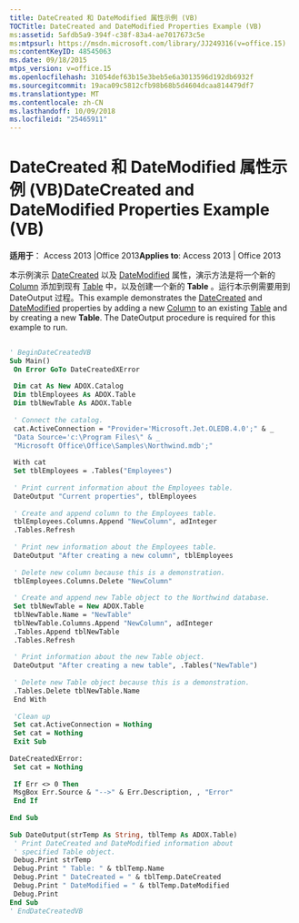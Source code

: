 ```yaml
---
title: DateCreated 和 DateModified 属性示例 (VB)
TOCTitle: DateCreated and DateModified Properties Example (VB)
ms:assetid: 5afdb5a9-394f-c38f-83a4-ae7017673c5e
ms:mtpsurl: https://msdn.microsoft.com/library/JJ249316(v=office.15)
ms:contentKeyID: 48545063
ms.date: 09/18/2015
mtps_version: v=office.15
ms.openlocfilehash: 31054def63b15e3beb5e6a3013596d192db6932f
ms.sourcegitcommit: 19aca09c5812cfb98b68b5d4604dcaa814479df7
ms.translationtype: MT
ms.contentlocale: zh-CN
ms.lasthandoff: 10/09/2018
ms.locfileid: "25465911"
---
```

# <a name="datecreated-and-datemodified-properties-example-vb"></a><span data-ttu-id="4de4f-102">DateCreated 和 DateModified 属性示例 (VB)</span><span class="sxs-lookup"><span data-stu-id="4de4f-102">DateCreated and DateModified Properties Example (VB)</span></span>


<span data-ttu-id="4de4f-103">**适用于**： Access 2013 |Office 2013</span><span class="sxs-lookup"><span data-stu-id="4de4f-103">**Applies to**: Access 2013 | Office 2013</span></span>

<span data-ttu-id="4de4f-p101">本示例演示 [DateCreated](datecreated-property-adox.md) 以及 [DateModified](datemodified-property-adox.md) 属性，演示方法是将一个新的 [Column](column-object-adox.md) 添加到现有 [Table](table-object-adox.md) 中，以及创建一个新的 **Table** 。运行本示例需要用到 DateOutput 过程。</span><span class="sxs-lookup"><span data-stu-id="4de4f-p101">This example demonstrates the [DateCreated](datecreated-property-adox.md) and [DateModified](datemodified-property-adox.md) properties by adding a new [Column](column-object-adox.md) to an existing [Table](table-object-adox.md) and by creating a new **Table**. The DateOutput procedure is required for this example to run.</span></span>

```vb 
 
' BeginDateCreatedVB 
Sub Main() 
 On Error GoTo DateCreatedXError 
 
 Dim cat As New ADOX.Catalog 
 Dim tblEmployees As ADOX.Table 
 Dim tblNewTable As ADOX.Table 
 
 ' Connect the catalog. 
 cat.ActiveConnection = "Provider='Microsoft.Jet.OLEDB.4.0';" & _ 
 "Data Source='c:\Program Files\" & _ 
 "Microsoft Office\Office\Samples\Northwind.mdb';" 
 
 With cat 
 Set tblEmployees = .Tables("Employees") 
 
 ' Print current information about the Employees table. 
 DateOutput "Current properties", tblEmployees 
 
 ' Create and append column to the Employees table. 
 tblEmployees.Columns.Append "NewColumn", adInteger 
 .Tables.Refresh 
 
 ' Print new information about the Employees table. 
 DateOutput "After creating a new column", tblEmployees 
 
 ' Delete new column because this is a demonstration. 
 tblEmployees.Columns.Delete "NewColumn" 
 
 ' Create and append new Table object to the Northwind database. 
 Set tblNewTable = New ADOX.Table 
 tblNewTable.Name = "NewTable" 
 tblNewTable.Columns.Append "NewColumn", adInteger 
 .Tables.Append tblNewTable 
 .Tables.Refresh 
 
 ' Print information about the new Table object. 
 DateOutput "After creating a new table", .Tables("NewTable") 
 
 ' Delete new Table object because this is a demonstration. 
 .Tables.Delete tblNewTable.Name 
 End With 
 
 'Clean up 
 Set cat.ActiveConnection = Nothing 
 Set cat = Nothing 
 Exit Sub 
 
DateCreatedXError: 
 Set cat = Nothing 
 
 If Err <> 0 Then 
 MsgBox Err.Source & "-->" & Err.Description, , "Error" 
 End If 
 
End Sub 
 
Sub DateOutput(strTemp As String, tblTemp As ADOX.Table) 
 ' Print DateCreated and DateModified information about 
 ' specified Table object. 
 Debug.Print strTemp 
 Debug.Print " Table: " & tblTemp.Name 
 Debug.Print " DateCreated = " & tblTemp.DateCreated 
 Debug.Print " DateModified = " & tblTemp.DateModified 
 Debug.Print 
End Sub 
' EndDateCreatedVB 
```

